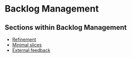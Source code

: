 # Backlog Management

## Sections within Backlog Management

* [Refinement](refinement/readme.md)
* [Minimal slices](minimal-slices.md)
* [External feedback](external-feedback.md)
